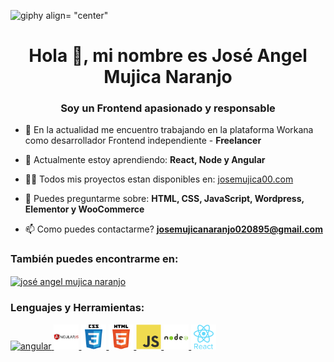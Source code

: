![giphy align= "center"](https://user-images.githubusercontent.com/123973821/225409804-7dfaa0d8-db06-4350-9d47-307ebb6596db.gif)


<h1 align="center">Hola 👋, mi nombre es José Angel Mujica Naranjo</h1>
<h3 align="center">Soy un Frontend apasionado y responsable</h3>


- 🔭 En la actualidad me encuentro trabajando en la plataforma Workana como desarrollador Frontend independiente - **Freelancer**

- 🌱 Actualmente estoy aprendiendo: **React, Node y Angular**

- 👨‍💻 Todos mis proyectos estan disponibles en: [josemujica00.com](josemujica00.com)

- 💬 Puedes preguntarme sobre: **HTML, CSS, JavaScript, Wordpress, Elementor y WooCommerce**

- 📫 Como puedes contactarme? **josemujicanaranjo020895@gmail.com**

<h3 align="left">También puedes encontrarme en:</h3>
<p align="left">
<a href="https://www.linkedin.com/in/jose-angel-mujica-naranjo-38321a17b/" target="blank"><img align="center" src="https://raw.githubusercontent.com/rahuldkjain/github-profile-readme-generator/master/src/images/icons/Social/linked-in-alt.svg" alt="josé angel mujica naranjo" height="30" width="40" /></a>
</p>

<h3 align="left">Lenguajes y Herramientas:</h3>
<p align="left"> <a href="https://angular.io" target="_blank" rel="noreferrer"> <img src="https://angular.io/assets/images/logos/angular/angular.svg" alt="angular" width="40" height="40"/> </a> <a href="https://angular.io" target="_blank" rel="noreferrer"> <img src="https://raw.githubusercontent.com/devicons/devicon/master/icons/angularjs/angularjs-original-wordmark.svg" alt="angularjs" width="40" height="40"/> </a> <a href="https://www.w3schools.com/css/" target="_blank" rel="noreferrer"> <img src="https://raw.githubusercontent.com/devicons/devicon/master/icons/css3/css3-original-wordmark.svg" alt="css3" width="40" height="40"/> </a> <a href="https://www.w3.org/html/" target="_blank" rel="noreferrer"> <img src="https://raw.githubusercontent.com/devicons/devicon/master/icons/html5/html5-original-wordmark.svg" alt="html5" width="40" height="40"/> </a> <a href="https://developer.mozilla.org/en-US/docs/Web/JavaScript" target="_blank" rel="noreferrer"> <img src="https://raw.githubusercontent.com/devicons/devicon/master/icons/javascript/javascript-original.svg" alt="javascript" width="40" height="40"/> </a> <a href="https://nodejs.org" target="_blank" rel="noreferrer"> <img src="https://raw.githubusercontent.com/devicons/devicon/master/icons/nodejs/nodejs-original-wordmark.svg" alt="nodejs" width="40" height="40"/> </a> <a href="https://reactjs.org/" target="_blank" rel="noreferrer"> <img src="https://raw.githubusercontent.com/devicons/devicon/master/icons/react/react-original-wordmark.svg" alt="react" width="40" height="40"/> </a> </p>
